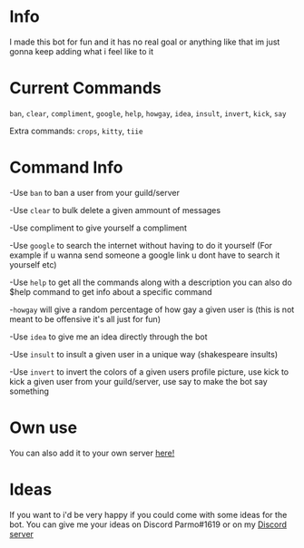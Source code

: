 # Info
I made this bot for fun and it has no real goal or anything like that im just gonna keep adding what i feel like to it

# Current Commands
`ban`, `clear`, `compliment`, `google`, `help`, `howgay`, `idea`, `insult`, `invert`, `kick`, `say`

Extra commands: `crops`, `kitty`, `tiie`

# Command Info
-Use `ban` to ban a user from your guild/server

-Use `clear` to bulk delete a given ammount of messages

-Use compliment to give yourself a compliment 

-Use `google` to search the internet without having to do it yourself (For example if u wanna send someone a google link u dont have to search it yourself etc) 

-Use `help` to get all the commands along with a description you can also do $help command to get info about a specific command 

-`howgay` will give a random percentage of how gay a given user is (this is not meant to be offensive it's all just for fun) 

-Use `idea` to give me an idea directly through the bot 

-Use `insult` to insult a given user in a unique way (shakespeare insults) 

-Use `invert` to invert the colors of a given users profile picture, use kick to kick a given user from your guild/server, use say to make the bot say something

# Own use
You can also add it to your own server [here!](https://discord.com/api/oauth2/authorize?client_id=795750520744181871&permissions=8&scope=bot)

# Ideas
If you want to i'd be very happy if you could come with some ideas for the bot. You can give me your ideas on Discord Parmo#1619 or on my [Discord server](https://discord.gg/EsSZYNhZgs)
